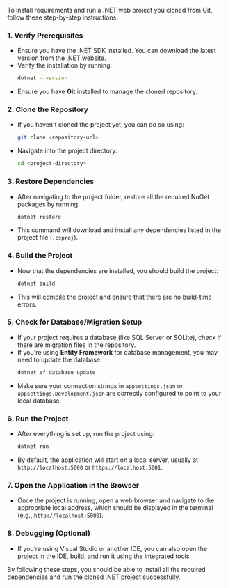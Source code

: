 To install requirements and run a .NET web project you cloned from Git, follow these step-by-step instructions:

### 1. **Verify Prerequisites**
   - Ensure you have the .NET SDK installed. You can download the latest version from the [.NET website](https://dotnet.microsoft.com/download).
   - Verify the installation by running:
     ```bash
     dotnet --version
     ```
   - Ensure you have **Git** installed to manage the cloned repository.

### 2. **Clone the Repository**
   - If you haven't cloned the project yet, you can do so using:
     ```bash
     git clone <repository-url>
     ```
   - Navigate into the project directory:
     ```bash
     cd <project-directory>
     ```

### 3. **Restore Dependencies**
   - After navigating to the project folder, restore all the required NuGet packages by running:
     ```bash
     dotnet restore
     ```
   - This command will download and install any dependencies listed in the project file (`.csproj`).

### 4. **Build the Project**
   - Now that the dependencies are installed, you should build the project:
     ```bash
     dotnet build
     ```
   - This will compile the project and ensure that there are no build-time errors.

### 5. **Check for Database/Migration Setup**
   - If your project requires a database (like SQL Server or SQLite), check if there are migration files in the repository. 
   - If you're using **Entity Framework** for database management, you may need to update the database:
     ```bash
     dotnet ef database update
     ```
   - Make sure your connection strings in `appsettings.json` or `appsettings.Development.json` are correctly configured to point to your local database.

### 6. **Run the Project**
   - After everything is set up, run the project using:
     ```bash
     dotnet run
     ```
   - By default, the application will start on a local server, usually at `http://localhost:5000` or `https://localhost:5001`.

### 7. **Open the Application in the Browser**
   - Once the project is running, open a web browser and navigate to the appropriate local address, which should be displayed in the terminal (e.g., `http://localhost:5000`).

### 8. **Debugging (Optional)**
   - If you’re using Visual Studio or another IDE, you can also open the project in the IDE, build, and run it using the integrated tools.

By following these steps, you should be able to install all the required dependencies and run the cloned .NET project successfully.